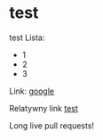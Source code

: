 test
====

test
Lista:
* 1
* 2
* 3

Link: [google](https://google.pl)

Relatywny link [test](/test.txt)

Long live pull requests!
